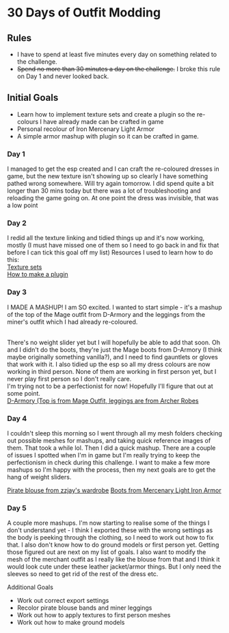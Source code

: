 # 30 Days of Outfit Modding

## Rules

- I have to spend at least five minutes every day on something related to the challenge.
- ~~Spend no more than 30 minutes a day on the challenge.~~ I broke this rule on Day 1 and never looked back.

## Initial Goals

- Learn how to implement texture sets and create a plugin so the re-colours I have already made can be crafted in game
- Personal recolour of Iron Mercenary Light Armor
- A simple armor mashup with plugin so it can be crafted in game.
  
### Day 1
I managed to get the esp created and I can craft the re-coloured dresses in game, but the new texture isn't showing up so clearly I have something pathed wrong somewhere. 
Will try again tomorrow.  I did spend quite a bit longer than 30 mins today but there was a lot of troubleshooting and reloading the game going on.  At one point the dress was invisible, that was a low point

### Day 2
I redid all the texture linking and tidied things up and it's now working, mostly \(I must have missed one of them so I need to go back in and fix that before I can tick this goal off my list\)
Resources I used to learn how to do this:  
[Texture sets](https://www.youtube.com/watch?v=6lQRXFygnl8)  
[How to make a plugin](https://www.youtube.com/watch?v=4yT_hd_OgQU)

### Day 3
I MADE A MASHUP! I am SO excited.  I wanted to start simple - it's a mashup of the top of the Mage outfit from D-Armory and the leggings from the miner's outfit which I had already re-coloured.  

[](/Images/Day3-front.png)  
[](/Images/Day3-back.png)
There's no weight slider yet but I will hopefully be able to add that soon.
Oh and I didn't do the boots, they're just the Mage boots from D-Armory (I think maybe originally something vanilla?), and I need to find gauntlets or gloves that work with it.
I also tidied up the esp so all my dress colours are now working in third person.  None of them are working in first person yet, but I never play first person so I don't really care.  
I'm trying not to be a perfectionist for now!  Hopefully I'll figure that out at some point.  
[D-Armory (Top is from Mage Outfit, leggings are from Archer Robes](https://www.nexusmods.com/skyrimspecialedition/mods/41692)  

### Day 4
I couldn't sleep this morning so I went through all my mesh folders checking out possible meshes for mashups, and taking quick reference images of them.  That took a while lol.  Then I did a quick mashup.  There are a couple of issues I spotted when I'm in game but I'm really trying to keep the perfectionism in check during this challenge.  I want to make a few more mashups so I'm happy with the process, then my next goals are to get the hang of weight sliders.

[](/Images/Day-4.png)
[Pirate blouse from zzjay's wardrobe](https://www.nexusmods.com/skyrimspecialedition/mods/37549)
[Boots from Mercenary Light Iron Armor](https://www.nexusmods.com/skyrimspecialedition/mods/59897)
  
### Day 5
A couple more mashups.  I'm now starting to realise some of the things I don't understand yet - I think I exported these with the wrong settings as the body is peeking through the clothing, so I need to work out how to fix that.  I also don't know how to do ground models or first person yet.  Getting those figured out are next on my list of goals.  I also want to modify the mesh of the merchant outfit as I really like the blouse from that and I think it would look cute under these leather jacket/armor things.  But I only need the sleeves so need to get rid of the rest of the dress etc.  

[](/Images/Day5-001.png) [](/Images/Day5-002.png)

Additional Goals  
- Work out correct export settings 
- Recolor pirate blouse bands and miner leggings
- Work out how to apply textures to first person meshes
- Work out how to make ground models




